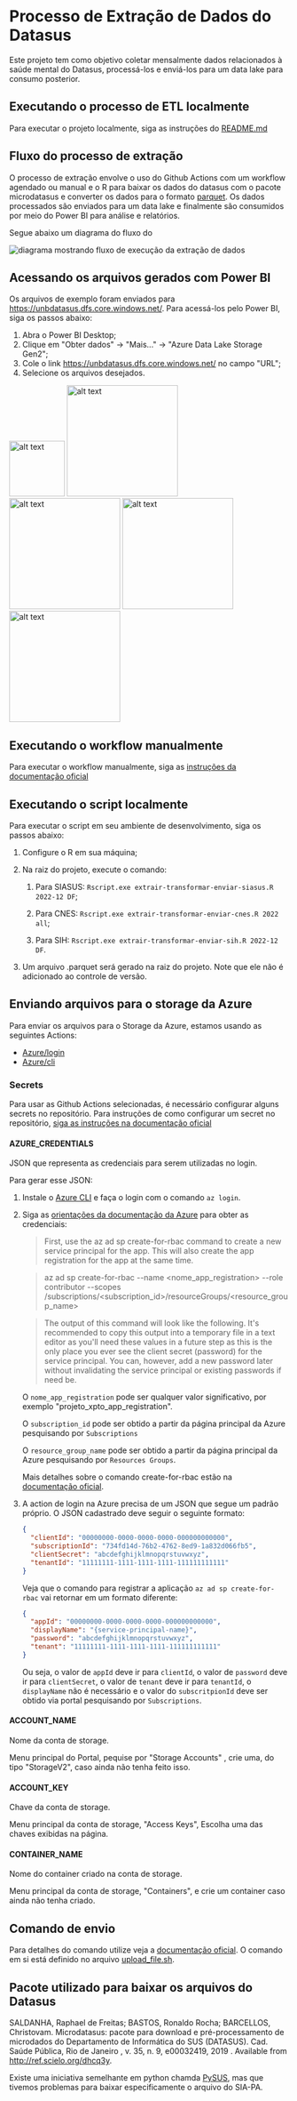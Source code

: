 # Processo de Extração de Dados do Datasus

Este projeto tem como objetivo coletar mensalmente dados relacionados à saúde mental do Datasus, processá-los e enviá-los para um data lake para consumo posterior.


## Executando o processo de ETL localmente

Para executar o projeto localmente, siga as instruções do [README.md](etl/README.md)

## Fluxo do processo de extração

O processo de extração envolve o uso do Github Actions com um workflow agendado ou manual e o R para baixar os dados do datasus com o pacote microdatasus e converter os dados para o formato [parquet](https://parquet.apache.org/). Os dados processados são enviados para um data lake e finalmente são consumidos por meio do Power BI para análise e relatórios.

Segue abaixo um diagrama do fluxo do

![diagrama mostrando fluxo de execução da extração de dados](/docs/diagrama-workflow.png)

## Acessando os arquivos gerados com Power BI

Os arquivos de exemplo foram enviados para https://unbdatasus.dfs.core.windows.net/. Para acessá-los pelo Power BI, siga os passos abaixo:

1. Abra o Power BI Desktop;
2. Clique em "Obter dados" -> "Mais..." -> "Azure Data Lake Storage Gen2";
3. Cole o link https://unbdatasus.dfs.core.windows.net/ no campo "URL";
4. Selecione os arquivos desejados.

<img src="docs/selecao-conector-menu.png" alt="alt text" width="100">

<img src="docs/selecao-conector.png" alt="alt text" width="200">

<img src="docs/selecao-conector-url.png" alt="alt text" width="200">

<img src="docs/selecao-conector-arquivos.png" alt="alt text" width="200">

<img src="docs/selecao-conector-arquivos-filtrados.png" alt="alt text" width="200">

## Executando o workflow manualmente

Para executar o workflow manualmente, siga as [instruções da documentação oficial](https://docs.github.com/en/actions/managing-workflow-runs/manually-running-a-workflow)

## Executando o script localmente

Para executar o script em seu ambiente de desenvolvimento, siga os passos abaixo:

1. Configure o R em sua máquina;
2. Na raiz do projeto, execute o comando:

   1. Para SIASUS: `Rscript.exe extrair-transformar-enviar-siasus.R 2022-12 DF`;

   2. Para CNES: `Rscript.exe extrair-transformar-enviar-cnes.R 2022 all`;
   
   3. Para SIH: `Rscript.exe extrair-transformar-enviar-sih.R 2022-12 DF`.

3. Um arquivo .parquet será gerado na raiz do projeto. Note que ele não é adicionado ao controle de versão.

## Enviando arquivos para o storage da Azure

Para enviar os arquivos para o Storage da Azure, estamos usando as seguintes Actions:

- [Azure/login](https://github.com/Azure/login)
- [Azure/cli](https://github.com/Azure/cli)

### Secrets

Para usar as Github Actions selecionadas, é necessário configurar alguns secrets no repositório. Para instruções de como configurar um secret no repositório, [siga as instruções na documentação oficial](https://docs.github.com/pt/actions/security-guides/encrypted-secrets)

#### AZURE_CREDENTIALS

JSON que representa as credenciais para serem utilizadas no login.

Para gerar esse JSON:

1. Instale o [Azure CLI](https://learn.microsoft.com/en-us/cli/azure/install-azure-cli-windows?tabs=azure-cli) e faça o login com o comando `az login`.

2. Siga as [orientações da documentação da Azure](https://learn.microsoft.com/pt-br/azure/developer/python/sdk/authentication-local-development-service-principal?tabs=azure-portal) para obter as credenciais:

   > First, use the az ad sp create-for-rbac command to create a new service principal for the app. This will also create the app registration for the app at the same time.

   > az ad sp create-for-rbac --name <nome_app_registration> --role contributor --scopes /subscriptions/<subscription_id>/resourceGroups/<resource_group_name>

   > The output of this command will look like the following. It's recommended to copy this output into a temporary file in a text editor as you'll need these values in a future step as this is the only place you ever see the client secret (password) for the service principal. You can, however, add a new password later without invalidating the service principal or existing passwords if need be.

   O `nome_app_registration` pode ser qualquer valor significativo, por exemplo "projeto_xpto_app_registration".

   O `subscription_id` pode ser obtido a partir da página principal da Azure pesquisando por `Subscriptions`

   O `resource_group_name` pode ser obtido a partir da página principal da Azure pesquisando por `Resources Groups`.

   Mais detalhes sobre o comando create-for-rbac estão na [documentação oficial](https://learn.microsoft.com/en-us/cli/azure/storage/blob?view=azure-cli-latest#az-storage-blob-upload).

3. A action de login na Azure precisa de um JSON que segue um padrão próprio. O JSON cadastrado deve seguir o seguinte formato:

   ```json
   {
     "clientId": "00000000-0000-0000-0000-000000000000",
     "subscriptionId": "734fd14d-76b2-4762-8ed9-1a832d066fb5",
     "clientSecret": "abcdefghijklmnopqrstuvwxyz",
     "tenantId": "11111111-1111-1111-1111-111111111111"
   }
   ```

   Veja que o comando para registrar a aplicação `az ad sp create-for-rbac` vai retornar em um formato diferente:

   ```json
   {
     "appId": "00000000-0000-0000-0000-000000000000",
     "displayName": "{service-principal-name}",
     "password": "abcdefghijklmnopqrstuvwxyz",
     "tenant": "11111111-1111-1111-1111-111111111111"
   }
   ```

   Ou seja, o valor de `appId` deve ir para `clientId`, o valor de `password` deve ir para `clientSecret`, o valor de `tenant` deve ir para `tenantId`, o `displayName` não é necessário e o valor do `subscritpionId` deve ser obtido via portal pesquisando por `Subscriptions`.

#### ACCOUNT_NAME

Nome da conta de storage.

Menu principal do Portal, pequise por "Storage Accounts" , crie uma, do tipo "StorageV2", caso ainda não tenha feito isso.

#### ACCOUNT_KEY

Chave da conta de storage.

Menu principal da conta de storage, "Access Keys", Escolha uma das chaves exibidas na página.

#### CONTAINER_NAME

Nome do container criado na conta de storage.

Menu principal da conta de storage, "Containers", e crie um container caso ainda não tenha criado.

## Comando de envio

Para detalhes do comando utilize veja a [documentação oficial](https://learn.microsoft.com/en-us/cli/azure/storage/blob?view=azure-cli-latest#az-storage-blob-upload). O comando em si está definido no arquivo [upload_file.sh](upload_file.sh).

## Pacote utilizado para baixar os arquivos do Datasus

SALDANHA, Raphael de Freitas; BASTOS, Ronaldo Rocha; BARCELLOS, Christovam. Microdatasus: pacote para download e pré-processamento de microdados do Departamento de Informática do SUS (DATASUS). Cad. Saúde Pública, Rio de Janeiro , v. 35, n. 9, e00032419, 2019 . Available from http://ref.scielo.org/dhcq3y.

Existe uma iniciativa semelhante em python chamda [PySUS](https://github.com/AlertaDengue/PySUS), mas que tivemos problemas para baixar especificamente o arquivo do SIA-PA.
